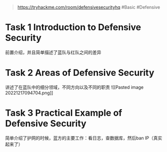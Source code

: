 > https://tryhackme.com/room/defensivesecurityhq
> #Basic #Defensive

# Task 1 Introduction to Defensive Security

前置介绍，并且简单描述了蓝队与红队之间的差异

# Task 2 Areas of Defensive Security

讲述了在蓝队中的细分领域，不同方向以及不同的职责
![[Pasted image 20221217094704.png]]

# Task 3 Practical Example of Defensive Security

简单介绍了护网的时候，蓝方的主要工作：看日志，查数据库，然后ban IP（真实起来了）
